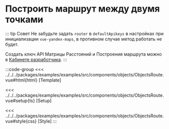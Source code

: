 # Построить маршрут между двумя точками

::: tip Совет
Не забудьте задать `router` в `defaultApikeys` в настройках при инициализации `vue-yandex-maps`, в противном случае метод работать не будет.

Создать ключ API Матрицы Расстояний и Построения маршрута можно в [Кабинете разработчика](https://developer.tech.yandex.ru/services).
:::

<script lang="ts" setup>
import MapComponent from 'examples/src/components/objects/ObjectsRoute.vue';
</script>

<map-component/>

:::code-group
<<< ../../../packages/examples/examples/src/components/objects/ObjectsRoute.vue#html{html} [Template]

<<< ../../../packages/examples/examples/src/components/objects/ObjectsRoute.vue#setup{ts} [Setup]

<<< ../../../packages/examples/examples/src/components/objects/ObjectsRoute.vue#style{css} [Style]
:::
